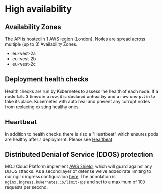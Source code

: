 # High availability

## Availability Zones

The API is hosted in 1 AWS region (London).
Nodes are spread across multiple (up to 3) Availability Zones.

- eu-west-2a
- eu-west-2b
- eu-west-2c

## Deployment health checks

Health checks are run by Kubernetes to assess the health of each node. If a node fails 3 times in a row, it is declared unhealthy and a new one put in to take its place.
Kubernetes with auto heal and prevent any corrupt nodes from replacing existing healthy ones.

## Heartbeat

In addition to health checks, there is also a "Heartbeat" which ensures pods are healthy after a deployment.
Please see [Heartbeat](./monitoring-and-alerting/heartbeat.md)

## Distributed Denial of Service (DDOS) protection

MOJ Cloud Platform implement [AWS Shield](https://aws.amazon.com/shield/), which will guard against any DDOS attacks.
As a second layer of defense we've added rate limiting to our nginx ingress configuration [here](https://github.com/ministryofjustice/hmpps-integration-api/blob/main/helm_deploy/hmpps-integration-api/values.yaml).
The annotation is `nginx.ingress.kubernetes.io/limit-rps` and set to a maximum of 100 requests per second.
